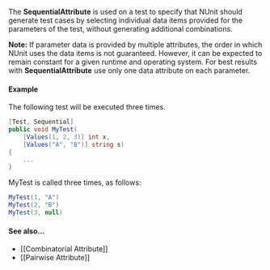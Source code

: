 The **SequentialAttribute** is used on a test to specify that NUnit should
generate test cases by selecting individual data items provided
for the parameters of the test, without generating additional
combinations.

**Note:** If parameter data is provided by multiple attributes,
the order in which NUnit uses the data items is not guaranteed. However,
it can be expected to remain constant for a given runtime and operating
system. For best results with **SequentialAttribute** use only one
data attribute on each parameter.
   
#### Example

The following test will be executed three times.

```C#
[Test, Sequential]
public void MyTest(
    [Values(1, 2, 3)] int x,
    [Values("A", "B")] string s)
{
    ...
}
```

MyTest is called three times, as follows:

```c#
MyTest(1, "A")
MyTest(2, "B")
MyTest(3, null)
```

#### See also...
 * [[Combinatorial Attribute]]
 * [[Pairwise Attribute]]
